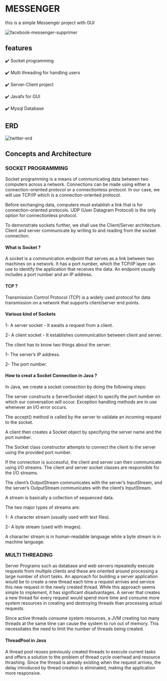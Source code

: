 # MESSENGER
this is a simple Messenger project with GUI

![facebook-messenger-supprimer](https://user-images.githubusercontent.com/93463377/176644866-34b8cd7f-c79e-4df7-b189-9f905f55cc66.jpg)


## features

:heavy_check_mark: Socket programming 

:heavy_check_mark: Multi threading for handling users 

:heavy_check_mark: Server-Client project 

:heavy_check_mark: Javafx for GUI

:heavy_check_mark: Mysql Database

## ERD

![twitter-erd](https://user-images.githubusercontent.com/93463377/176640491-58f52f72-4208-4ee0-83e3-414c5469b6c8.PNG)


## Concepts and Architecture

### SOCKET PROGRAMMING

Socket programming is a means of communicating data between two computers across a network. Connections can be made using either a connection-oriented protocol or a connectionless protocol. In our case, we will use TCP/IP which is a connection-oriented protocol.

Before exchanging data, computers must establish a link that is for connection-oriented protocols. UDP (User Datagram Protocol) is the only option for connectionless protocol.

To demonstrate sockets further, we shall use the Client/Server architecture. Client and server communicate by writing to and reading from the socket connection.

#### What is Socket ?

A socket is a communication endpoint that serves as a link between two machines on a network. It has a port number, which the TCP/IP layer can use to identify the application that receives the data. An endpoint usually includes a port number and an IP address.

#### TCP ?

Transmission Control Protocol (TCP) is a widely used protocol for data transmission on a network that supports client/server end points.

#### Various kind of Sockets

1- A server socket - It awaits a request from a client.

2- A client socket - It establishes communication between client and server.

The client has to know two things about the server:

1- The server’s IP address.

2- The port number.

#### How to creat a Socket Connection in Java ?

In Java, we create a socket connection by doing the following steps:

The server constructs a ServerSocket object to specify the port number on which our conversation will occur. Exception handling methods are in use whenever an I/O error occurs.

The accept() method is called by the server to validate an incoming request to the socket.

A client then creates a Socket object by specifying the server name and the port number.

The Socket class constructor attempts to connect the client to the server using the provided port number.

If the connection is successful, the client and server can then communicate using I/O streams. The client and server socket classes are responsible for the I/O streams.

The client’s OutputStream communicates with the server’s InputStream, and the server’s OutputStream communicates with the client’s InputStream.

A stream is basically a collection of sequenced data.

The two major types of streams are:

1- A character stream (usually used with text files).

2- A byte stream (used with images).

A character stream is in human-readable language while a byte stream is in machine language.


### MULTI THREADING

Server Programs such as database and web servers repeatedly execute requests from multiple clients and these are oriented around processing a large number of short tasks. An approach for building a server application would be to create a new thread each time a request arrives and service this new request in the newly created thread. While this approach seems simple to implement, it has significant disadvantages. A server that creates a new thread for every request would spend more time and consume more system resources in creating and destroying threads than processing actual requests.

Since active threads consume system resources, a JVM creating too many threads at the same time can cause the system to run out of memory. This necessitates the need to limit the number of threads being created.

#### ThreadPool in Java

A thread pool reuses previously created threads to execute current tasks and offers a solution to the problem of thread cycle overhead and resource thrashing. Since the thread is already existing when the request arrives, the delay introduced by thread creation is eliminated, making the application more responsive.
